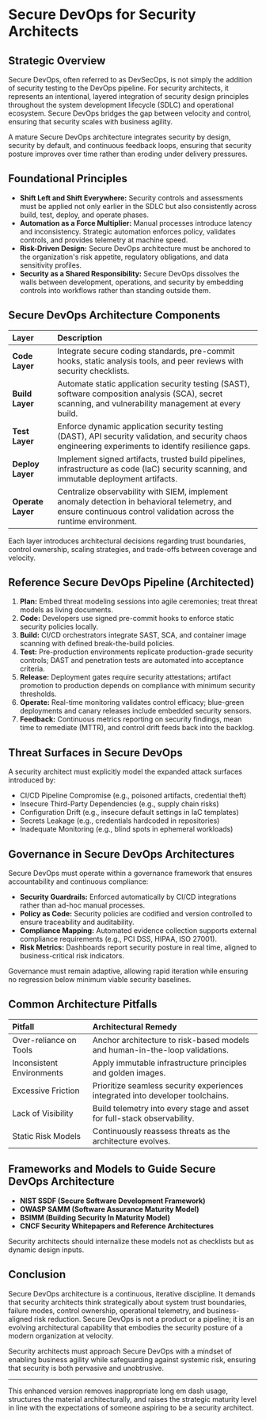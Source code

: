 # Secure DevOps for Security Architects

## Strategic Overview

Secure DevOps, often referred to as DevSecOps, is not simply the addition of security testing to the DevOps pipeline. For security architects, it represents an intentional, layered integration of security design principles throughout the system development lifecycle (SDLC) and operational ecosystem. Secure DevOps bridges the gap between velocity and control, ensuring that security scales with business agility.

A mature Secure DevOps architecture integrates security by design, security by default, and continuous feedback loops, ensuring that security posture improves over time rather than eroding under delivery pressures.

## Foundational Principles

- **Shift Left and Shift Everywhere:** Security controls and assessments must be applied not only earlier in the SDLC but also consistently across build, test, deploy, and operate phases.
- **Automation as a Force Multiplier:** Manual processes introduce latency and inconsistency. Strategic automation enforces policy, validates controls, and provides telemetry at machine speed.
- **Risk-Driven Design:** Secure DevOps architecture must be anchored to the organization's risk appetite, regulatory obligations, and data sensitivity profiles.
- **Security as a Shared Responsibility:** Secure DevOps dissolves the walls between development, operations, and security by embedding controls into workflows rather than standing outside them.

## Secure DevOps Architecture Components

| Layer | Description |
| :--- | :--- |
| **Code Layer** | Integrate secure coding standards, pre-commit hooks, static analysis tools, and peer reviews with security checklists. |
| **Build Layer** | Automate static application security testing (SAST), software composition analysis (SCA), secret scanning, and vulnerability management at every build. |
| **Test Layer** | Enforce dynamic application security testing (DAST), API security validation, and security chaos engineering experiments to identify resilience gaps. |
| **Deploy Layer** | Implement signed artifacts, trusted build pipelines, infrastructure as code (IaC) security scanning, and immutable deployment artifacts. |
| **Operate Layer** | Centralize observability with SIEM, implement anomaly detection in behavioral telemetry, and ensure continuous control validation across the runtime environment. |

Each layer introduces architectural decisions regarding trust boundaries, control ownership, scaling strategies, and trade-offs between coverage and velocity.

## Reference Secure DevOps Pipeline (Architected)

1. **Plan:** Embed threat modeling sessions into agile ceremonies; treat threat models as living documents.
2. **Code:** Developers use signed pre-commit hooks to enforce static security policies locally.
3. **Build:** CI/CD orchestrators integrate SAST, SCA, and container image scanning with defined break-the-build policies.
4. **Test:** Pre-production environments replicate production-grade security controls; DAST and penetration tests are automated into acceptance criteria.
5. **Release:** Deployment gates require security attestations; artifact promotion to production depends on compliance with minimum security thresholds.
6. **Operate:** Real-time monitoring validates control efficacy; blue-green deployments and canary releases include embedded security sensors.
7. **Feedback:** Continuous metrics reporting on security findings, mean time to remediate (MTTR), and control drift feeds back into the backlog.

## Threat Surfaces in Secure DevOps

A security architect must explicitly model the expanded attack surfaces introduced by:

- CI/CD Pipeline Compromise (e.g., poisoned artifacts, credential theft)
- Insecure Third-Party Dependencies (e.g., supply chain risks)
- Configuration Drift (e.g., insecure default settings in IaC templates)
- Secrets Leakage (e.g., credentials hardcoded in repositories)
- Inadequate Monitoring (e.g., blind spots in ephemeral workloads)

## Governance in Secure DevOps Architectures

Secure DevOps must operate within a governance framework that ensures accountability and continuous compliance:

- **Security Guardrails:** Enforced automatically by CI/CD integrations rather than ad-hoc manual processes.
- **Policy as Code:** Security policies are codified and version controlled to ensure traceability and auditability.
- **Compliance Mapping:** Automated evidence collection supports external compliance requirements (e.g., PCI DSS, HIPAA, ISO 27001).
- **Risk Metrics:** Dashboards report security posture in real time, aligned to business-critical risk indicators.

Governance must remain adaptive, allowing rapid iteration while ensuring no regression below minimum viable security baselines.

## Common Architecture Pitfalls

| Pitfall | Architectural Remedy |
| :--- | :--- |
| Over-reliance on Tools | Anchor architecture to risk-based models and human-in-the-loop validations. |
| Inconsistent Environments | Apply immutable infrastructure principles and golden images. |
| Excessive Friction | Prioritize seamless security experiences integrated into developer toolchains. |
| Lack of Visibility | Build telemetry into every stage and asset for full-stack observability. |
| Static Risk Models | Continuously reassess threats as the architecture evolves. |

## Frameworks and Models to Guide Secure DevOps Architecture

- **NIST SSDF (Secure Software Development Framework)**
- **OWASP SAMM (Software Assurance Maturity Model)**
- **BSIMM (Building Security In Maturity Model)**
- **CNCF Security Whitepapers and Reference Architectures**

Security architects should internalize these models not as checklists but as dynamic design inputs.

## Conclusion

Secure DevOps architecture is a continuous, iterative discipline. It demands that security architects think strategically about system trust boundaries, failure modes, control ownership, operational telemetry, and business-aligned risk reduction. Secure DevOps is not a product or a pipeline; it is an evolving architectural capability that embodies the security posture of a modern organization at velocity.

Security architects must approach Secure DevOps with a mindset of enabling business agility while safeguarding against systemic risk, ensuring that security is both pervasive and unobtrusive.

---

This enhanced version removes inappropriate long em dash usage, structures the material architecturally, and raises the strategic maturity level in line with the expectations of someone aspiring to be a security architect.
